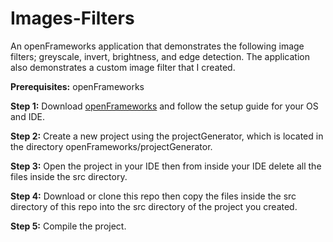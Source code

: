 # Images-Filters

An openFrameworks application that demonstrates the following image filters; greyscale, invert, brightness, and edge detection. The application also demonstrates a custom image filter that I created. 

**Prerequisites:** openFrameworks

**Step 1:** Download [openFrameworks](https://openframeworks.cc/download/) and follow the setup guide for your OS and IDE.

**Step 2:** Create a new project using the projectGenerator, which is located in the directory openFrameworks/projectGenerator.

**Step 3:** Open the project in your IDE then from inside your IDE delete all the files inside the src directory.

**Step 4:** Download or clone this repo then copy the files inside the src directory of this repo into the src directory of the project you created.

**Step 5:** Compile the project.
